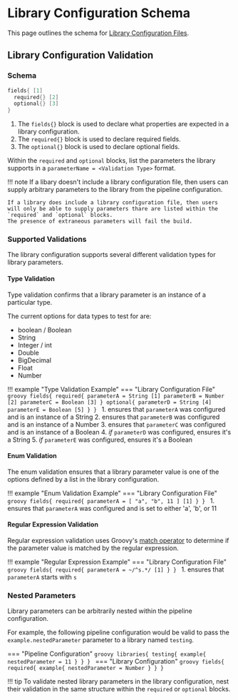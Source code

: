 # Library Configuration Schema

This page outlines the schema for [Library Configuration Files](../concepts/library-development/library-configuration-file.md).

## Library Configuration Validation

### Schema

```groovy
fields{ [1]
  required{} [2]
  optional{} [3]
}
```

1. The `fields{}` block is used to declare what properties are expected in a library configuration.
2. The `required{}` block is used to declare required fields.
3. The `optional{}` block is used to declare optional fields.

Within the `required` and `optional` blocks, list the parameters the library supports in a `parameterName = <Validation Type>` format.

<!-- markdownlint-disable -->
!!! note
    If a libary doesn't include a library configuration file, then users can supply arbitrary parameters to the library from the pipeline configuration.

    If a library does include a library configuration file, then users will only be able to supply parameters thare are listed within the `required` and `optional` blocks.
    The presence of extraneous parameters will fail the build. 
<!-- markdownlint-restore -->

### Supported Validations

The library configuration supports several different validation types for library parameters.

#### Type Validation

Type validation confirms that a library parameter is an instance of a particular type.

The current options for data types to test for are:

* boolean / Boolean
* String
* Integer / int
* Double
* BigDecimal
* Float
* Number

!!! example "Type Validation Example"
    === "Library Configuration File"
        ```groovy
        fields{
          required{
            parameterA = String [1]
            parameterB = Number [2]
            parameterC = Boolean [3]
          }
          optional{
            parameterD = String [4]
            parameterE = Boolean [5]
          }
        }
        ```
    1. ensures that `parameterA` was configured and is an instance of a String
    2. ensures that `parameterB` was configured and is an instance of a Number
    3. ensures that `parameterC` was configured and is an instance of a Boolean
    4. _if_ `parameterD` was configured, ensures it's a String
    5. _if_ `parameterE` was configured, ensures it's a Boolean

#### Enum Validation

The enum validation ensures that a library parameter value is one of the options defined by a list in the library configuration.

!!! example "Enum Validation Example"
    === "Library Configuration File"
        ```groovy
        fields{
          required{
            parameterA = [ "a", "b", 11 ] [1]
          }
        }
        ```
    1. ensures that `parameterA` was configured and is set to either 'a', 'b', or 11

#### Regular Expression Validation

Regular expression validation uses Groovy's [match operator](https://docs.groovy-lang.org/latest/html/documentation/core-operators.html#_match_operator) to determine if the parameter value is matched by the regular expression.

!!! example "Regular Expression Example"
    === "Library Configuration File"
        ```groovy
        fields{
          required{
            parameterA = ~/^s.*/ [1]
          }
        }
        ```
    1. ensures that `parameterA` starts with `s`

### Nested Parameters

Library parameters can be arbitrarily nested within the pipeline configuration.

For example, the following pipeline configuration would be valid to pass the `example.nestedParameter` parameter to a library named `testing`.

=== "Pipeline Configuration"
    ```groovy
    libraries{
      testing{
        example{
          nestedParameter = 11
        }
      }
    }
    ```
=== "Library Configuration"
    ```groovy
    fields{
      required{
        example{
          nestedParameter = Number
        }
      }
    }
    ```

!!! tip
    To validate nested library parameters in the library configuration, nest their validation in the same structure within the `required` or `optional` blocks.
